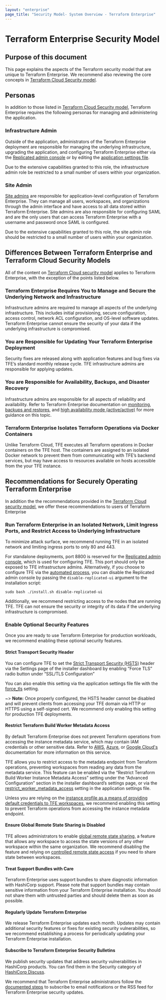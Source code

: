 ```yaml
---
layout: "enterprise"
page_title: "Security Model- System Overview - Terraform Enterprise"
---
```


# Terraform Enterprise Security Model

## Purpose of this document

This page explains the aspects of the Terraform security model that are unique to Terraform Enterprise. We recommend also reviewing the core concepts in [Terraform Cloud Security model](../../cloud/architectural-details/security-model.html).

## Personas

In addition to those listed in [Terraform Cloud Security model](../../cloud/architectural-details/security-model.html), Terraform Enterprise requires the following personas for managing and administering the application.


### Infrastructure Admin

Outside of the application, administrators of the Terraform Enterprise deployment are responsible for managing the underlying infrastructure, upgrading the application, and configuring Terraform Enterprise either via the [Replicated admin console](../install/config.html#system-configuration) or by editing the [application settings file](../install/automating-the-installer.html).

Due to the extensive capabilities granted to this role, the infrastructure admin role be restricted to a small number of users within your organization.

### Site Admin

[Site admins](../admin/admin-access.html) are responsible for application-level configuration of Terraform Enterprise. They can manage all users, workspaces, and organizations through the admin interface and have access to all data stored within Terraform Enterprise. Site admins are also responsible for configuring SAML and are the only users that can access Terraform Enterprise with a username and password once SAML is configured. 

Due to the extensive capabilities granted to this role, the site admin role should be restricted to a small number of users within your organization.


## Differences Between Terraform Enterprise and Terraform Cloud Security Models

All of the content on [Terraform Cloud security model](../../cloud/architectural-details/security-model.html) applies to Terraform Enterprise, with the exception of the points listed below.

### Terraform Enterprise Requires You to Manage and Secure the Underlying Network and Infrastructure

Infrastructure admins are required to manage all aspects of the underlying infrastructure. This includes initial provisioning, secure configuration, access control, network ACL configuration, and OS-level software updates. Terraform Enterprise cannot ensure the security of your data if the underlying infrastructure is compromised.

### You are Responsible for Updating Your Terraform Enterprise Deployment

Security fixes are released along with application features and bug fixes via TFE’s standard monthly release cycle. TFE infrastructure admins are responsible for applying updates.

### You are Responsible for Availability, Backups, and Disaster Recovery

Infrastructure admins are responsible for all aspects of reliability and availability. Refer to Terraform Enterprise documentation on [monitoring](../admin/monitoring.html), [backups and restores](../admin/backup-restore.html), and [high availability mode (active/active)](../admin/active-active.html) for more guidance on this topic.

### Terraform Enterprise Isolates Terraform Operations via Docker Containers

Unlike Terraform Cloud, TFE executes all Terraform operations in Docker containers on the TFE host. The containers are assigned to an isolated Docker network to prevent them from communicating with TFE’s backend services, but may have access to resources available on hosts accessible from the your TFE instance. 

## Recommendations for Securely Operating Terraform Enterprise

In addition the the recommendations provided in the [Terraform Cloud security model](../../cloud/architectural-overview/security-model.html), we offer these recommendations to users of Terraform Enterprise 

### Run Terraform Enterprise in an Isolated Network, Limit Ingress Ports, and Restrict Access to Underlying Infrastructure

To minimize attack surface, we recommend running TFE in an isolated network and limiting ingress ports to only 80 and 443. 

For standalone deployments, port 8800 is reserved for the [Replicated admin console](../admin/admin-access.html), which is used for configuring TFE. This port should only be exposed to TFE infrastructure admins. Alternatively, if you choose to configure TFE via the [automated process](../install/automating-the-installer.html), you can disable the Replicated admin console by passing the `disable-replicated-ui` argument to the installation script:

```sudo bash ./install.sh disable-replicated-ui```

Additionally, we recommend restricting access to the nodes that are running TFE. TFE can not ensure the security or integrity of its data if the underlying infrastructure is compromised.

### Enable Optional Security Features

Once you are ready to use Terraform Enterprise for production workloads, we recommend enabling these optional security features.

#### Strict Transport Security Header

You can configure TFE to set the [Strict Transport Security (HSTS)](https://developer.mozilla.org/en-US/docs/Web/HTTP/Headers/Strict-Transport-Security) header via the Settings page of the installer dashboard by enabling “Force TLS” radio button under “SSL/TLS Configuration”

You can also enable this setting via the application settings file file with the [force_tls](../install/automating-the-installer.html#force_tls) setting.

~> **Note:** Once properly configured, the HSTS header cannot be disabled and will prevent clients from accessing your TFE domain via HTTP or HTTPS using a self-signed cert. We recommend only enabling this setting for production TFE deployments.

#### Restrict Terraform Build Worker Metadata Access

By default Terraform Enterprise does not prevent Terraform operations from accessing the instance metadata service, which may contain IAM credentials or other sensitive data. Refer to [AWS](https://docs.aws.amazon.com/AWSEC2/latest/UserGuide/ec2-instance-metadata.html), [Azure](https://docs.microsoft.com/en-us/azure/virtual-machines/windows/instance-metadata-service?tabs=windows), or [Google Cloud's](https://cloud.google.com/compute/docs/storing-retrieving-metadata) documentation for more information on this service.

TFE allows you to restrict access to the metadata endpoint from Terraform operations, preventing workspaces from reading any data from the metadata service. This feature can be enabled via the “Restrict Terraform Build Worker Instance Metadata Access” setting under the “Advanced Configuration” section in the installer dashboard’s settings page, or via the [restrict_worker_metadata_access](../install/automating-the-installer.html#restrict_worker_metadata_access) setting in the application settings file.

Unless you are relying on the [instance profile as a means of providing default credentials to TFE workspaces](../before-installing/index.html#aws-specific-configuration), we recommend enabling this setting to prevent Terraform operations from accessing the instance metadata endpoint. 

#### Ensure Global Remote State Sharing is Disabled

TFE allows administrators to enable [global remote state sharing](../admin/general.html#remote-state-sharing), a feature that allows any workspace to access the state versions of any other workspace within the same organization. We recommend disabling the feature and relying on [controlled remote state access](https://www.hashicorp.com/blog/announcing-controlled-remote-state-access-for-terraform-cloud-and-enterprise) if you need to share state between workspaces.

#### Treat Support Bundles with Care

Terraform Enterprise uses support bundles to share diagnostic information with HashiCorp support. Please note that support bundles may contain sensitive information from your Terraform Enterprise installation. You should not share them with untrusted parties and should delete them as soon as possible.

#### Regularly Update Terraform Enterprise

We release Terraform Enterprise updates each month. Updates may contain additional security features or fixes for existing security vulnerabilities, so we recommend establishing a process for periodically updating your Terraform Enterprise installation.

#### Subscribe to Terraform Enterprise Security Bulletins

We publish security updates that address security vulnerabilities in HashiCorp products. You can find them in the Security category of [HashiCorp Discuss](https://discuss.hashicorp.com/c/security/).

We recommend that Terraform Enterprise administrators follow the [documented steps](https://discuss.hashicorp.com/t/about-hashicorp-security-updates/15330) to subscribe to email notifications or the RSS feed for Terraform Enterprise security updates.
